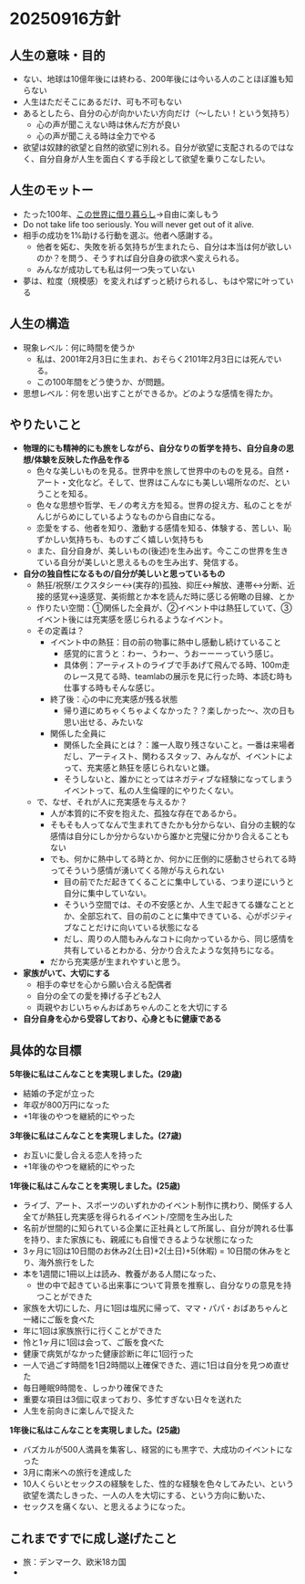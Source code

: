 # 20250916方針

## **人生の意味・目的**

- ない、地球は10億年後には終わる、200年後には今いる人のことほぼ誰も知らない
- 人生はただそこにあるだけ、可も不可もない
- あるとしたら、自分の心が向かいたい方向だけ（〜したい！という気持ち）
    - 心の声が聞こえない時は休んだ方が良い
    - 心の声が聞こえる時は全力でやる
- 欲望は奴隷的欲望と自然的欲望に別れる。自分が欲望に支配されるのではなく、自分自身が人生を面白くする手段として欲望を乗りこなしたい。

## **人生のモットー**

- たった100年、[この世界に借り暮らし](https://www.tiktok.com/@john_pocket_vlog/video/7188552076580949249)→自由に楽しもう
- Do not take life too seriously. You will never get out of it alive.
- 相手の成功を1%助ける行動を選ぶ。他者へ感謝する。
    - 他者を妬む、失敗を祈る気持ちが生まれたら、自分は本当は何が欲しいのか？を問う、そうすれば自分自身の欲求へ変えられる。
    - みんなが成功しても私は何一つ失っていない
- 夢は、粒度（規模感）を変えればずっと続けられるし、もはや常に叶っている

## **人生の構造**

- 現象レベル：何に時間を使うか
    - 私は、2001年2月3日に生まれ、おそらく2101年2月3日には死んでいる。
    - この100年間をどう使うか、が問題。
- 思想レベル：何を思い出すことができるか。どのような感情を得たか。

## やりたいこと

- **物理的にも精神的にも旅をしながら、自分なりの哲学を持ち、自分自身の思想/体験を反映した作品を作る**
    - 色々な美しいものを見る。世界中を旅して世界中のものを見る。自然・アート・文化など。そして、世界はこんなにも美しい場所なのだ、ということを知る。
    - 色々な思想や哲学、モノの考え方を知る。世界の捉え方、私のことをがんじがらめにしているようなものから自由になる。
    - 恋愛をする、他者を知り、激動する感情を知る、体験する、苦しい、恥ずかしい気持ちも、ものすごく嬉しい気持ちも
    - また、自分自身が、美しいもの(後述)を生み出す。今ここの世界を生きている自分が美しいと思えるものを生み出す、発信する。
- **自分の独自性になるもの/自分が美しいと思っているもの**
    - 熱狂/祝祭/エクスタシー↔︎(実存的)孤独、抑圧↔︎解放、連帯↔︎分断、近接的感覚↔︎遠感覚、美術館とか本を読んだ時に感じる俯瞰の目線、とか
    - 作りたい空間：①関係した全員が、②イベント中は熱狂していて、③イベント後には充実感を感じられるようなイベント。
    - その定義は？
        - イベント中の熱狂：目の前の物事に熱中し感動し続けていること
            - 感覚的に言うと：わー、うわー、うおーーーっていう感じ。
            - 具体例：アーティストのライブで手あげて飛んでる時、100m走のレース見てる時、teamlabの展示を見に行った時、本読む時も仕事する時もそんな感じ。
        - 終了後：心の中に充実感が残る状態
            - 帰り道にめちゃくちゃよくなかった？？楽しかった〜、次の日も思い出せる、みたいな
        - 関係した全員に
            - 関係した全員にとは？：誰一人取り残さないこと。一番は来場者だし、アーティスト、関わるスタッフ、みんなが、イベントによって、充実感と熱狂を感じられないと嫌。
            - そうしないと、誰かにとってはネガティブな経験になってしまうイベントって、私の人生倫理的にやりたくない。
    - で、なぜ、それが人に充実感を与えるか？
        - 人が本質的に不安を抱えた、孤独な存在であるから。
        - そもそも人ってなんで生まれてきたかも分からない、自分の主観的な感情は自分にしか分からないから誰かと完璧に分かり合えることもない
        - でも、何かに熱中してる時とか、何かに圧倒的に感動させられてる時ってそういう感情が湧いてくる隙が与えられない
            - 目の前でただ起きてくることに集中している、つまり逆にいうと自分に集中していない。
            - そういう空間では、その不安感とか、人生で起きてる嫌なこととか、全部忘れて、目の前のことに集中できている、心がポジティブなことだけに向いている状態になる
            - だし、周りの人間もみんなコトに向かっているから、同じ感情を共有しているとわかる、分かり合えたような気持ちになる。
        - だから充実感が生まれやすいと思う。
- **家族がいて、大切にする**
    - 相手の幸せを心から願い合える配偶者
    - 自分の全ての愛を捧げる子ども2人
    - 両親やおじいちゃんおばあちゃんのことを大切にする
- **自分自身を心から受容しており、心身ともに健康である**

## 具体的な目標

**5年後に私はこんなことを実現しました。(29歳)**

- 結婚の予定が立った
- 年収が800万円になった
- +1年後のやつを継続的にやった

**3年後に私はこんなことを実現しました。(27歳)**

- お互いに愛し合える恋人を持った
- +1年後のやつを継続的にやった

**1年後に私はこんなことを実現しました。(25歳)**

- ライブ、アート、スポーツのいずれかのイベント制作に携わり、関係する人全てが熱狂し充実感を得られるイベント/空間を生み出した
- 名前が世間的に知られている企業に正社員として所属し、自分が誇れる仕事を持り、また家族にも、親戚にも自慢できるような状態になった
- 3ヶ月に1回は10日間のお休み2(土日)+2(土日)+5(休暇) = 10日間の休みをとり、海外旅行をした
- 本を1週間に1冊以上は読み、教養がある人間になった、
    - 世の中で起きている出来事について背景を推察し、自分なりの意見を持つことができた
- 家族を大切にした、月に1回は塩尻に帰って、ママ・パパ・おばあちゃんと一緒にご飯を食べた
- 年に1回は家族旅行に行くことができた
- 怜と1ヶ月に1回は会って、ご飯を食べた
- 健康で病気がなかった健康診断に年に1回行った
- 一人で過ごす時間を1日2時間以上確保できた、週に1日は自分を見つめ直せた
- 毎日睡眠9時間を、しっかり確保できた
- 重要な項目は3個に収まっており、多忙すぎない日々を送れた
- 人生を前向きに楽しんで捉えた

**1年後に私はこんなことを実現しました。(25歳)**

- バズカルが500人満員を集客し、経営的にも黒字で、大成功のイベントになった
- 3月に南米への旅行を達成した
- 10人くらいとセックスの経験をした、性的な経験を色々してみたい、という欲望を満たしきった、一人の人を大切にする、という方向に動いた、
- セックスを痛くない、と思えるようになった。

## これまですでに成し遂げたこと

- 旅：デンマーク、欧米18カ国
- 
